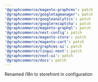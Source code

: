 ```yaml
---
'@graphcommerce/magento-graphcms': patch
'@graphcommerce/googletagmanager': patch
'@graphcommerce/googleanalytics': patch
'@graphcommerce/googlerecaptcha': patch
'@graphcommerce/magento-graphql': patch
'@graphcommerce/next-config': patch
'@graphcommerce/magento-store': patch
'@graphcommerce/magento-cart': patch
'@graphcommerce/graphcms-ui': patch
'@graphcommerce/lingui-next': patch
'@graphcommerce/next-ui': patch
'@graphcommerce/docs': patch
---
```


Renamed i18n to storefront in configuration
